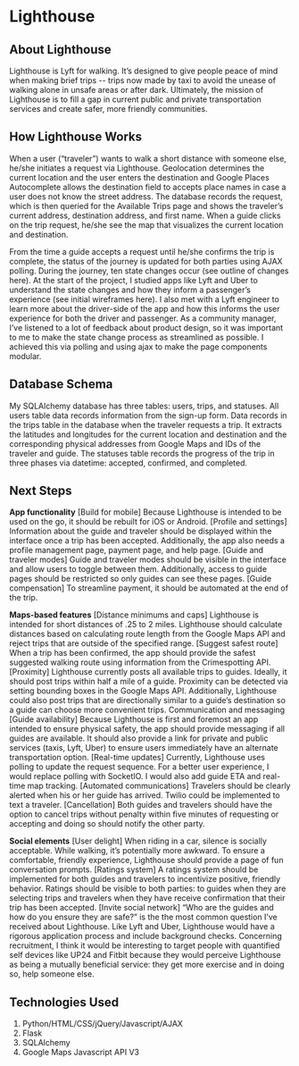 Lighthouse
==========

## About Lighthouse
Lighthouse is Lyft for walking. It’s designed to give people peace of mind when making brief trips -- trips now made by taxi to avoid the unease of walking alone in unsafe areas or after dark. Ultimately, the mission of Lighthouse is to fill a gap in current public and private transportation services and create safer, more friendly communities.

## How Lighthouse Works
When a user (“traveler”) wants to walk a short distance with someone else, he/she initiates a request via Lighthouse. Geolocation determines the current location and the user enters the destination and Google Places Autocomplete allows the destination field to accepts place names in case a user does not know the street address. The database records the request, which is then queried for the Available Trips page and shows the traveler’s current address, destination address, and first name. When a guide clicks on the trip request, he/she see the map that visualizes the current location and destination. 

From the time a guide accepts a request until he/she confirms the trip is complete, the status of the journey is updated for both parties using AJAX polling. During the journey, ten state changes occur (see outline of changes here). At the start of the project, I studied apps like Lyft and Uber to understand the state changes and how they inform a passenger’s experience (see initial wireframes here). I also met with a Lyft engineer to learn more about the driver-side of the app and how this informs the user experience for both the driver and passenger. As a community manager, I’ve listened to a lot of feedback about product design, so it was important to me to make the state change process as streamlined as possible. I achieved this via polling and using ajax to make the page components modular. 

## Database Schema
My SQLAlchemy database has three tables: users, trips, and statuses. All users table data records information from the sign-up form. Data records in the trips table in the database when the traveler requests a trip. It extracts the latitudes and longitudes for the current location and destination and the corresponding physical addresses from Google Maps and IDs of the traveler and guide. The statuses table records the progress of the trip in three phases via datetime: accepted, confirmed, and completed.

## Next Steps

**App functionality**
[Build for mobile] Because Lighthouse is intended to be used on the go, it should be rebuilt for iOS or Android.
[Profile and settings] Information about the guide and traveler should be displayed within the interface once a trip has been accepted. Additionally, the app also needs a profile management page, payment page, and help page.
[Guide and traveler modes] Guide and traveler modes should be visible in the interface and allow users to toggle between them. Additionally, access to guide pages should be restricted so only guides can see these pages. 
[Guide compensation] To streamline payment, it should be automated at the end of the trip. 

**Maps-based features**
[Distance minimums and caps] Lighthouse is intended for short distances of .25 to 2 miles. Lighthouse should calculate distances based on calculating route length from the Google Maps API and reject trips that are outside of the specified range. 
[Suggest safest route] When a trip has been confirmed, the app should provide the safest suggested walking route using information from the Crimespotting API.
[Proximity] Lighthouse currently posts all available trips to guides. Ideally, it should post trips within half a mile of a guide. Proximity can be detected via setting bounding boxes in the Google Maps API. Additionally, Lighthouse could also post trips that are directionally similar to a guide’s destination so a guide can choose more convenient trips.
Communication and messaging
[Guide availability] Because Lighthouse is first and foremost an app intended to ensure physical safety, the app should provide messaging if all guides are available. It should also provide a link for private and public services (taxis, Lyft, Uber) to ensure users immediately have an alternate transportation option.
[Real-time updates] Currently, Lighthouse uses polling to update the request sequence. For a better user experience, I would replace polling with SocketIO. I would also add guide ETA and real-time map tracking.
[Automated communications] Travelers should be clearly alerted when his or her guide has arrived. Twilio could be implemented to text a traveler.
[Cancellation] Both guides and travelers should have the option to cancel trips without penalty within five minutes of requesting or accepting and doing so should notify the other party.

**Social elements**
[User delight] When riding in a car, silence is socially acceptable. While walking, it’s potentially more awkward. To ensure a comfortable, friendly experience, Lighthouse should provide a page of fun conversation prompts.
[Ratings system] A ratings system should be implemented for both guides and travelers to incentivize positive, friendly behavior. Ratings should be visible to both parties: to guides when they are selecting trips and travelers when they have receive confirmation that their trip has been accepted.
[Invite social network] “Who are the guides and how do you ensure they are safe?” is the the most common question I’ve received about Lighthouse. Like Lyft and Uber, Lighthouse would have a rigorous application process and include background checks. Concerning recruitment, I think it would be interesting to target people with quantified self devices like UP24 and Fitbit because they would perceive Lighthouse as being a mutually beneficial service: they get more exercise and in doing so, help someone else.

## Technologies Used
1. Python/HTML/CSS/jQuery/Javascript/AJAX
2. Flask
3. SQLAlchemy
4. Google Maps Javascript API V3


